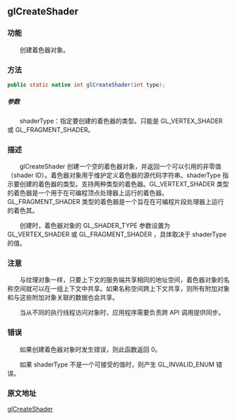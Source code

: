 ## glCreateShader

### 功能

　　创建着色器对象。

### 方法

```java
public static native int glCreateShader(int type);
```

##### 参数

　　shaderType：指定要创建的着色器的类型。只能是 GL_VERTEX_SHADER 或 GL_FRAGMENT_SHADER。

### 描述

　　glCreateShader 创建一个空的着色器对象，并返回一个可以引用的非零值（shader ID）。着色器对象用于维护定义着色器的源代码字符串。shaderType 指示要创建的着色器的类型。支持两种类型的着色器。GL_VERTEXT_SHADER 类型的着色器是一个用于在可编程顶点处理器上运行的着色器。GL_FRAGMENT_SHADER 类型的着色器是一个旨在在可编程片段处理器上运行的着色其。

　　创建时，着色器对象的 GL_SHADER_TYPE 参数设置为 GL_VERTEX_SHADER 或 GL_FRAGMENT_SHADER ，具体取决于 shaderType 的值。

### 注意

　　与纹理对象一样，只要上下文的服务端共享相同的地址空间，着色器对象的名称空间就可以在一组上下文中共享。如果名称空间跨上下文共享，则所有附加对象和与这些附加对象关联的数据也会共享。

　　当从不同的执行线程访问对象时，应用程序需要负责跨 API 调用提供同步。

### 错误

　　如果创建着色器对象时发生错误，则此函数返回 0。

　　如果 shaderType 不是一个可接受的值时，则产生 GL_INVALID_ENUM 错误。

### 原文地址

[glCreateShader](https://www.khronos.org/registry/OpenGL-Refpages/es2.0/xhtml/glCreateShader.xml)